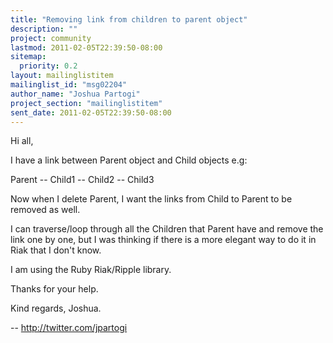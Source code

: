 ```yaml
---
title: "Removing link from children to parent object"
description: ""
project: community
lastmod: 2011-02-05T22:39:50-08:00
sitemap:
  priority: 0.2
layout: mailinglistitem
mailinglist_id: "msg02204"
author_name: "Joshua Partogi"
project_section: "mailinglistitem"
sent_date: 2011-02-05T22:39:50-08:00
---
```



Hi all,

I have a link between Parent object and Child objects
e.g:

Parent
-- Child1
-- Child2
-- Child3

Now when I delete Parent, I want the links from Child to Parent to be
removed as well.

I can traverse/loop through all the Children that Parent have and remove the
link one by one, but I was thinking if there is a more elegant way to do it
in Riak that I don't know.

I am using the Ruby Riak/Ripple library.

Thanks for your help.

Kind regards,
Joshua.

-- 
http://twitter.com/jpartogi
